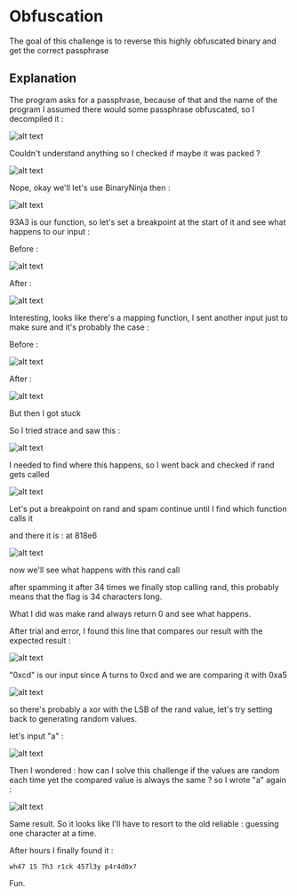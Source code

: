 # Obfuscation


The goal of this challenge is to reverse this highly obfuscated binary and get the correct passphrase


## Explanation

The program asks for a passphrase, because of that and the name of the program I assumed there would some passphrase obfuscated, so I decompiled it :

![alt text](image-2.png)

Couldn't understand anything so I checked if maybe it was packed ? 

![alt text](image-1.png)

Nope, okay we'll let's use BinaryNinja then : 

![alt text](image-12.png)

93A3 is our function, so let's set a breakpoint at the start of it and see what happens to our input : 

Before : 

![alt text](image-4.png)

After : 

![alt text](image-5.png)

Interesting, looks like there's a mapping function, I sent another input just to make sure and it's probably the case :

Before :

![alt text](image-6.png)

After :

![alt text](image-7.png)

But then I got stuck

So I tried strace and saw this : 

![alt text](image-8.png)

I needed to find where this happens, so I went back and checked if rand gets called

![alt text](image-10.png)

Let's put a breakpoint on rand and spam continue until I find which function calls it

and there it is : at 818e6

![alt text](image-14.png)

now we'll see what happens with this rand call

after spamming it after 34 times we finally stop calling rand, this probably means that the flag is 34 characters long.

What I did was make rand always return 0 and see what happens.

After trial and error, I found this line that compares our result with the expected result : 

![alt text](image-13.png)

"0xcd" is our input since A turns to 0xcd and we are comparing it with 0xa5

![alt text](image-15.png)

so there's probably a xor with the LSB of the rand value, let's try setting back to generating random values.

let's input "a" :

![alt text](image-17.png)

Then I wondered : how can I solve this challenge if the values are random each time yet the compared value is always the same ? so I wrote "a" again :

![alt text](image-17.png)

Same result. So it looks like I'll have to resort to the old reliable : guessing one character at a time.

After hours I finally found it : 

```wh47 15 7h3 r1ck 457l3y p4r4d0x?```

Fun.

